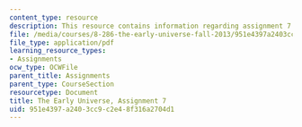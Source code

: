 ```yaml
---
content_type: resource
description: This resource contains information regarding assignment 7.
file: /media/courses/8-286-the-early-universe-fall-2013/951e4397a2403cc9c2e48f316a2704d1_MIT8_286F13_ps7.pdf
file_type: application/pdf
learning_resource_types:
- Assignments
ocw_type: OCWFile
parent_title: Assignments
parent_type: CourseSection
resourcetype: Document
title: The Early Universe, Assignment 7
uid: 951e4397-a240-3cc9-c2e4-8f316a2704d1
---
```

